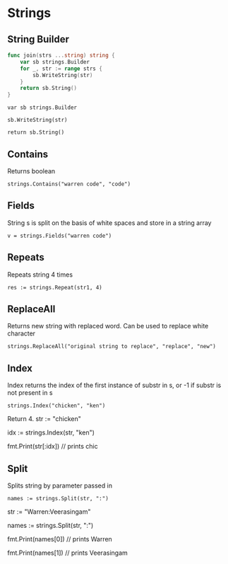 # Strings

## String Builder
```go
func join(strs ...string) string {
	var sb strings.Builder
	for _, str := range strs {
		sb.WriteString(str)
	}
	return sb.String()
}
```
```
var sb strings.Builder
```
```
sb.WriteString(str)
```
```
return sb.String()
```
## Contains
Returns boolean
```
strings.Contains("warren code", "code")
```
## Fields
String s is split on the basis of white spaces and store in a string array
```
v = strings.Fields("warren code")
```
## Repeats
Repeats string 4 times
```
res := strings.Repeat(str1, 4)
```
## ReplaceAll
Returns new string with replaced word. Can be used to replace white character
```
strings.ReplaceAll("original string to replace", "replace", "new")
```
## Index
Index returns the index of the first instance of substr in s, or -1 if substr is not present in s
```
strings.Index("chicken", "ken")
```
Return 4. 
str := "chicken"

idx := strings.Index(str, "ken")

fmt.Print(str[:idx]) // prints chic

## Split
Splits string by parameter passed in
```
names := strings.Split(str, ":")
```
str := "Warren:Veerasingam"

names := strings.Split(str, ":")

fmt.Print(names[0]) // prints Warren

fmt.Print(names[1]) // prints Veerasingam


